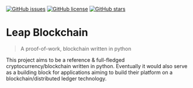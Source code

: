 [![GitHub issues](https://img.shields.io/github/issues/Nijinsha/leap.svg)](https://github.com/Nijinsha/leap/issues) [![GitHub license](https://img.shields.io/github/license/Nijinsha/leap.svg)](https://github.com/Nijinsha/leap/blob/master/LICENSE) [![GitHub stars](https://img.shields.io/github/stars/Nijinsha/leap.svg)](https://github.com/Nijinsha/leap/stargazers)
# Leap Blockchain
> A proof-of-work, blockchain written in python

This project aims to be a reference & full-fledged cryptocurrency/blockchain written in python. Eventually it would also serve as a building block for applications aiming to build their
platform on a blockchain/distributed ledger technology.